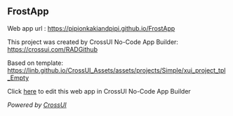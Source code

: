 ## FrostApp
Web app url : https://pipionkakiandpipi.github.io/FrostApp

This project was created by CrossUI No-Code App Builder: https://crossui.com/RADGithub

Based on template: https://linb.github.io/CrossUI_Assets/assets/projects/Simple/xui_project_tpl_Empty

Click [here](https://crossui.com/RADGithub/#!from=github&owner=pipionkakiandpipi&repo=FrostApp) to edit this web app in CrossUI No-Code App Builder

<i>Powered by [CrossUI](https://crossui.com)</i>
